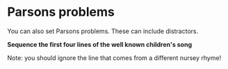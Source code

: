 # Parsons problems

You can also set Parsons problems. These can include distractors.

**Sequence the first four lines of the well known children's song**

Note: you should ignore the line that comes from a different nursey rhyme!